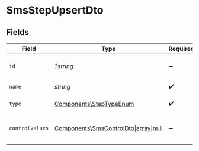 # SmsStepUpsertDto


## Fields

| Field                                                                                           | Type                                                                                            | Required                                                                                        | Description                                                                                     |
| ----------------------------------------------------------------------------------------------- | ----------------------------------------------------------------------------------------------- | ----------------------------------------------------------------------------------------------- | ----------------------------------------------------------------------------------------------- |
| `id`                                                                                            | *?string*                                                                                       | :heavy_minus_sign:                                                                              | Unique identifier of the step                                                                   |
| `name`                                                                                          | *string*                                                                                        | :heavy_check_mark:                                                                              | Name of the step                                                                                |
| `type`                                                                                          | [Components\StepTypeEnum](../../Models/Components/StepTypeEnum.md)                              | :heavy_check_mark:                                                                              | Type of the step                                                                                |
| `controlValues`                                                                                 | [Components\SmsControlDto\|array\|null](../../Models/Components/SmsStepUpsertDtoControlValues.md) | :heavy_minus_sign:                                                                              | Control values for the SMS step.                                                                |